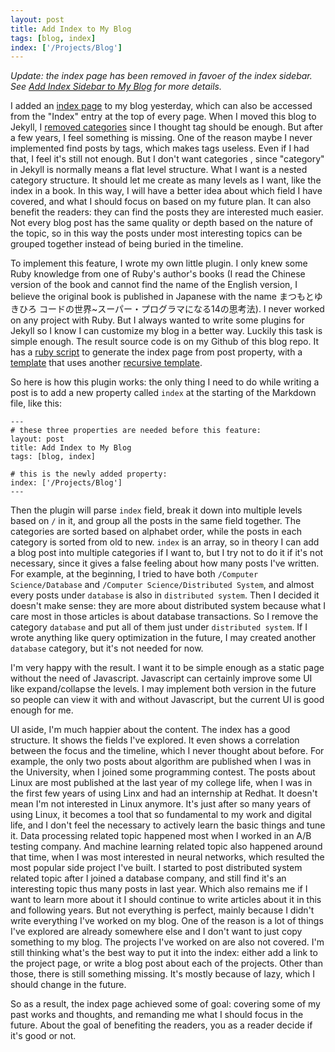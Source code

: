 ```yaml
---
layout: post
title: Add Index to My Blog
tags: [blog, index]
index: ['/Projects/Blog']
---
```


*Update: the index page has been removed in favoer of the index sidebar. See [Add Index Sidebar to My Blog](/2023-11-10-Index-Sidebar-on-My-Blog.html) for more details.*

I added an [index page](/index_page.html) to my blog yesterday, which can also be accessed from the "Index" entry at the top of every page. When I moved this blog to Jekyll, I [removed categories](/2012-12-10-Remove-Categories.html) since I thought tag should be enough. But after a few years, I feel something is missing. One of the reason maybe I never implemented find posts by tags, which makes tags useless. Even if I had that, I feel it's still not enough. But I don't want categories , since "category" in Jekyll is normally means a flat level structure. What I want is a nested category structure. It should let me create as many levels as I want, like the index in a book. In this way, I will have a better idea about which field I have covered, and what I should focus on based on my future plan. It can also benefit the readers: they can find the posts they are interested much easier. Not every blog post has the same quality or depth based on the nature of the topic, so in this way the posts under most interesting topics can be grouped together instead of being buried in the timeline.

To implement this feature, I wrote my own little plugin. I only knew some Ruby knowledge from one of Ruby's author's books (I read the Chinese version of the book and cannot find the name of the English version, I believe the original book is published in Japanese with the name まつもとゆきひろ コードの世界~スーパー・プログラマになる14の思考法). I never worked on any project with Ruby. But I always wanted to write some plugins for Jekyll so I know I can customize my blog in a better way. Luckily this task is simple enough. The result source code is on my Github of this blog repo. It has a [ruby script](https://github.com/wb14123/blog/blob/master/jekyll/_plugins/Index.rb) to generate the index page from post property, with a [template](https://github.com/wb14123/blog/blob/master/jekyll/index_page.html) that uses another [recursive template](https://github.com/wb14123/blog/blob/master/jekyll/_includes/index_page.html).

So here is how this plugin works: the only thing I need to do while writing a post is to add a new property called `index` at the starting of the Markdown file, like this:

```
---
# these three properties are needed before this feature:
layout: post
title: Add Index to My Blog
tags: [blog, index]

# this is the newly added property:
index: ['/Projects/Blog']
---

```

Then the plugin will parse `index` field, break it down into multiple levels based on `/` in it, and group all the posts in the same field together. The categories are sorted based on alphabet order, while the posts in each category is sorted from old to new. `index` is an array, so in theory I can add a blog post into multiple categories if I want to, but I try not to do it if it's not necessary, since it gives a false feeling about how many posts I've written. For example, at the beginning, I tried to have both `/Computer Science/Database` and `/Computer Science/Distributed System`, and almost every posts under `database` is also in `distributed system`. Then I decided it doesn't make sense: they are more about distributed system because what I care most in those articles is about database transactions. So I remove the category `database` and put all of them just under `distributed system`. If I wrote anything like query optimization in the future, I may created another `database` category, but it's not needed for now.

I'm very happy with the result. I want it to be simple enough as a static page without the need of Javascript. Javascript can certainly improve some UI like expand/collapse the levels. I may implement both version in the future so people can view it with and without Javascript, but the current UI is good enough for me.

UI aside, I'm much happier about the content. The index has a good structure. It shows the fields I've explored. It even shows a correlation between the focus and the timeline, which I never thought about before. For example, the only two posts about algorithm are published when I was in the University, when I joined some programming contest. The posts about Linux are most published at the last year of my college life, when I was in the first few years of using Linx and had an internship at Redhat. It doesn't mean I'm not interested in Linux anymore. It's just after so many years of using Linux, it becomes a tool that so fundamental to my work and digital life, and I don't feel the necessary to actively learn the basic things and tune it. Data processing related topic happened most when I worked in an A/B testing company. And machine learning related topic also happened around that time, when I was most interested in neural networks, which resulted the most popular side project I've built. I started to post distributed system related topic after I joined a database company, and still find it's an interesting topic thus many posts in last year. Which also remains me if I want to learn more about it I should continue to write articles about it in this and following years. But not everything is perfect, mainly because I didn't write everything I've worked on my blog. One of the reason is a lot of things I've explored are already somewhere else and I don't want to just copy something to my blog. The projects I've worked on are also not covered. I'm still thinking what's the best way to put it into the index: either add a link to the project page, or write a blog post about each of the projects. Other than those, there is still something missing. It's mostly because of lazy, which I should change in the future.

So as a result, the index page achieved some of goal: covering some of my past works and thoughts, and remanding me what I should focus in the future. About the goal of benefiting the readers, you as a reader decide if it's good or not.



